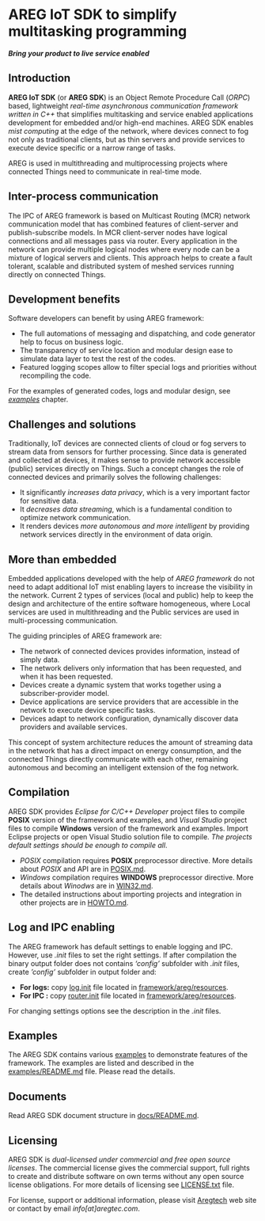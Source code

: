 # AREG IoT SDK to simplify multitasking programming

**_Bring your product to live service enabled_**

## Introduction

**AREG IoT SDK** (or **AREG SDK**) is an Object Remote Procedure Call (_ORPC_) based, lightweight _real-time asynchronous communication framework written in C++_ that simplifies multitasking and service enabled applications development for embedded and/or high-end machines. AREG SDK enables _mist computing_ at the edge of the network, where devices connect to fog not only as traditional clients, but as thin servers and provide services to execute device specific or a narrow range of tasks.

AREG is used in multithreading and multiprocessing projects where connected Things need to communicate in real-time mode. 


## Inter-process communication

The IPC of AREG framework is based on Multicast Routing (MCR) network communication model that has combined features of client-server and publish-subscribe models. In MCR client-server nodes have logical connections and all messages pass via router. Every application in the network can provide multiple logical nodes where every node can be a mixture of logical servers and clients. This approach helps to create a fault tolerant, scalable and distributed system of meshed services running directly on connected Things.


## Development benefits

Software developers can benefit by using AREG framework:
* The full automations of messaging and dispatching, and code generator help to focus on business logic.
* The transparency of service location and modular design ease to simulate data layer to test the rest of the codes.
* Featured logging scopes allow to filter special logs and priorities without recompiling the code.

For the examples of generated codes, logs and modular design, see [_examples_](#examples) chapter.

## Challenges and solutions

Traditionally, IoT devices are connected clients of cloud or fog servers to stream data from sensors for further processing. Since data is generated and collected at devices, it makes sense to provide network accessible (public) services directly on Things. Such a concept changes the role of connected devices and primarily solves the following challenges:
* It significantly _increases data privacy_, which is a very important factor for sensitive data. 
* It _decreases data streaming_, which is a fundamental condition to optimize network communication. 
* It renders devices _more autonomous and more intelligent_ by providing network services directly in the environment of data origin. 


## More than embedded

Embedded applications developed with the help of _AREG framework_ do not need to adapt additional IoT mist enabling layers to increase the visibility in the network. Current 2 types of services (local and public) help to keep the design and architecture of the entire software homogeneous, where Local services are used in multithreading and the Public services are used in multi-processing communication.

The guiding principles of AREG framework are:
* The network of connected devices provides information, instead of simply data.
* The network delivers only information that has been requested, and when it has been requested.
* Devices create a dynamic system that works together using a subscriber-provider model.
* Device applications are service providers that are accessible in the network to execute device specific tasks.
* Devices adapt to network configuration, dynamically discover data providers and available services.

This concept of system architecture reduces the amount of streaming data in the network that has a direct impact on energy consumption, and the connected Things directly communicate with each other, remaining autonomous and becoming an intelligent extension of the fog network.


## Compilation

AREG SDK provides _Eclipse for C/C++ Developer_ project files to compile **POSIX** version of the framework and examples, and _Visual Studio_ project files to compile **Windows** version of the framework and examples. Import Eclipse projects or open Visual Studio solution file to compile. _The projects default settings should be enough to compile all_.

- _POSIX_ compilation requires **POSIX** preprocessor directive. More details about _POSIX_ and API are in [POSIX.md](./docs/POSIX.md). 
- _Windows_ compilation requires **WINDOWS** preprocessor directive. More details about _Winodws_ are in [WIN32.md](./docs/WIN32.md).
- The detailed instructions about importing projects and integration in other projects are in [HOWTO.md](./docs/HOWTO.md).

## Log and IPC enabling

The AREG framework has default settings to enable logging and IPC. However, use _.init_ files to set the right settings. If after compilation the binary output folder does not contains _‘config’_ subfolder with _.init_ files, create _’config’_ subfolder in output folder and:
* **For logs:** copy [log.init](./framework/areg/resources/log.init) file located in [framework/areg/resources](./framework/areg/resources/).
* **For IPC :** copy [router.init](./framework/areg/resources/router.init) file located in [framework/areg/resources](./framework/areg/resources/).

For changing settings options see the description in the _.init_ files.


## Examples

The AREG SDK contains various [examples](./examples/) to demonstrate features of the framework. The examples are listed and described in the [examples/README.md](./examples/README.md) file. Please read the details.

## Documents

Read AREG SDK document structure in [docs/README.md](./docs/README.md).

## Licensing
 
AREG SDK is _dual-licensed under commercial and free open source licenses_. The commercial license gives the commercial support, full rights to create and distribute software on own terms without any open source license obligations. For more details of licensing see [LICENSE.txt](./LICENSE.txt) file.
 
For license, support or additional information, please visit [Aregtech](https://www.aregtech.com/) web site or contact by email _info[at]aregtec.com_.
